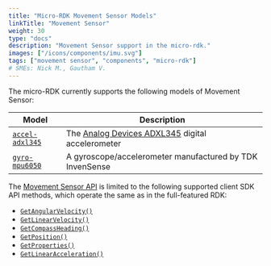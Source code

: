 ```yaml
---
title: "Micro-RDK Movement Sensor Models"
linkTitle: "Movement Sensor"
weight: 30
type: "docs"
description: "Movement Sensor support in the micro-rdk."
images: ["/icons/components/imu.svg"]
tags: ["movement sensor", "components", "micro-rdk"]
# SMEs: Nick M., Gautham V.
---
```


The micro-RDK currently supports the following models of Movement Sensor:

| Model | Description |
| ----- | ----------- |
| [`accel-adxl345`](accel-adxl345/) | The [Analog Devices ADXL345](https://www.analog.com/en/products/adxl345.html) digital accelerometer |
| [`gyro-mpu6050`](gyro-mpu6050/) | A gyroscope/accelerometer manufactured by TDK InvenSense |

The [Movement Sensor API](/components/movement-sensor/#api) is limited to the following supported client SDK API methods, which operate the same as in the full-featured RDK:

- [`GetAngularVelocity()`](/components/movement-sensor/#getangularvelocity)
- [`GetLinearVelocity()`](/components/movement-sensor/#getlinearvelocity)
- [`GetCompassHeading()`](/components/movement-sensor/#getcompassheading)
- [`GetPosition()`](/components/movement-sensor/#getposition)
- [`GetProperties()`](/components/movement-sensor/#getproperties)
- [`GetLinearAcceleration()`](/components/movement-sensor/#getlinearacceleration)